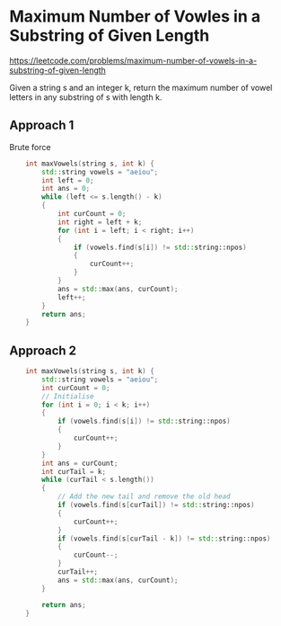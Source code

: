 # Maximum Number of Vowles in a Substring of Given Length

https://leetcode.com/problems/maximum-number-of-vowels-in-a-substring-of-given-length

Given a string s and an integer k, return the maximum number of vowel letters in any substring of s with length k.

## Approach 1

Brute force

``` C++
    int maxVowels(string s, int k) {
        std::string vowels = "aeiou";
        int left = 0;
        int ans = 0;
        while (left <= s.length() - k)
        {
            int curCount = 0;
            int right = left + k;
            for (int i = left; i < right; i++)
            {
                if (vowels.find(s[i]) != std::string::npos)
                {
                    curCount++;
                }
            }
            ans = std::max(ans, curCount);
            left++;
        }
        return ans;
    }
```

## Approach 2

``` C++
    int maxVowels(string s, int k) {
        std::string vowels = "aeiou";
        int curCount = 0;
        // Initialise
        for (int i = 0; i < k; i++)
        {
            if (vowels.find(s[i]) != std::string::npos)
            {
                curCount++;
            }
        }
        int ans = curCount;
        int curTail = k;
        while (curTail < s.length())
        {
            // Add the new tail and remove the old head
            if (vowels.find(s[curTail]) != std::string::npos)
            {
                curCount++;
            }
            if (vowels.find(s[curTail - k]) != std::string::npos)
            {
                curCount--;
            }
            curTail++;
            ans = std::max(ans, curCount);
        }

        return ans;
    }
```